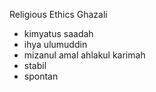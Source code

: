 Religious Ethics
Ghazali
- kimyatus saadah
- ihya ulumuddin
- mizanul amal
ahlakul karimah
- stabil
- spontan